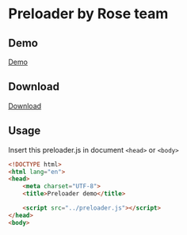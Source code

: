 # Preloader by Rose team

## Demo
[Demo](https://iiibird.github.io/preloader/demo/)

## Download
[Download](https://github.com/iiiBird/preloader/releases)

## Usage
Insert this preloader.js in document `<head>` or `<body>`

```html
<!DOCTYPE html>
<html lang="en">
<head>
	<meta charset="UTF-8">
	<title>Preloader demo</title>

	<script src="../preloader.js"></script>
</head>
<body>
```
